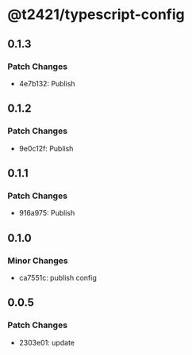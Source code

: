 # @t2421/typescript-config

## 0.1.3

### Patch Changes

- 4e7b132: Publish

## 0.1.2

### Patch Changes

- 9e0c12f: Publish

## 0.1.1

### Patch Changes

- 916a975: Publish

## 0.1.0

### Minor Changes

- ca7551c: publish config

## 0.0.5

### Patch Changes

- 2303e01: update
